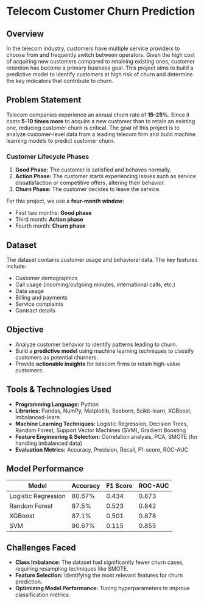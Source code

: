 # Telecom Customer Churn Prediction

## Overview
In the telecom industry, customers have multiple service providers to choose from and frequently switch between operators. Given the high cost of acquiring new customers compared to retaining existing ones, customer retention has become a primary business goal. This project aims to build a predictive model to identify customers at high risk of churn and determine the key indicators that contribute to churn.

## Problem Statement
Telecom companies experience an annual churn rate of **15-25%**. Since it costs **5-10 times more** to acquire a new customer than to retain an existing one, reducing customer churn is critical. The goal of this project is to analyze customer-level data from a leading telecom firm and build machine learning models to predict customer churn.

### Customer Lifecycle Phases
1. **Good Phase:** The customer is satisfied and behaves normally.
2. **Action Phase:** The customer starts experiencing issues such as service dissatisfaction or competitive offers, altering their behavior.
3. **Churn Phase:** The customer decides to leave the service.

For this project, we use a **four-month window**:
- First two months: **Good phase**
- Third month: **Action phase**
- Fourth month: **Churn phase**

## Dataset
The dataset contains customer usage and behavioral data. The key features include:
- Customer demographics
- Call usage (incoming/outgoing minutes, international calls, etc.)
- Data usage
- Billing and payments
- Service complaints
- Contract details

## Objective
- Analyze customer behavior to identify patterns leading to churn.
- Build a **predictive model** using machine learning techniques to classify customers as potential churners.
- Provide **actionable insights** for telecom firms to retain high-value customers.

## Tools & Technologies Used
- **Programming Language:** Python
- **Libraries:** Pandas, NumPy, Matplotlib, Seaborn, Scikit-learn, XGBoost, imbalanced-learn
- **Machine Learning Techniques:** Logistic Regression, Decision Trees, Random Forest, Support Vector Machines (SVM), Gradient Boosting
- **Feature Engineering & Selection:** Correlation analysis, PCA, SMOTE (for handling imbalanced data)
- **Evaluation Metrics:** Accuracy, Precision, Recall, F1-score, ROC-AUC

## Model Performance
| Model | Accuracy | F1 Score | ROC-AUC |
|--------|------------|------------|------------|
| Logistic Regression | 80.67% | 0.434 | 0.873 |
| Random Forest | 87.5% | 0.523 | 0.842 |
| XGBoost | 87.1% | 0.501 | 0.878 |
| SVM | 90.67% | 0.115 | 0.855 |

## Challenges Faced
- **Class Imbalance:** The dataset had significantly fewer churn cases, requiring resampling techniques like SMOTE.
- **Feature Selection:** Identifying the most relevant features for churn prediction.
- **Optimizing Model Performance:** Tuning hyperparameters to improve classification metrics.


